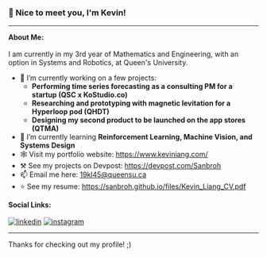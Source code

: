 ### 👋 Nice to meet you, I'm Kevin!
---
**About Me:** <br><br>
I am currently in my 3rd year of Mathematics and Engineering, with an option in Systems and Robotics, at Queen's University.

- 🚅 I’m currently working on a few projects:
  - **Performing time series forecasting as a consulting PM for a startup (QSC x KoStudio.co)**
  - **Researching and prototyping with magnetic levitation for a Hyperloop pod (QHDT)**
  - **Designing my second product to be launched on the app stores (QTMA)**
- 🌱 I’m currently learning **Reinforcement Learning, Machine Vision, and Systems Design**
- 🕸️ Visit my portfolio website: https://www.keviniang.com/
- ⚒️ See my projects on Devpost: https://devpost.com/Sanbroh
- 📫 Email me here: 19kl45@queensu.ca
- ⭐ See my resume: https://sanbroh.github.io/files/Kevin_Liang_CV.pdf

**Social Links:** <br><br>
[![linkedin](https://github.com/shikhar1020jais1/Git-Social/blob/master/Icons/LinkedIn.png (LinkedIn))][1]
[![instagram](https://github.com/shikhar1020jais1/Git-Social/blob/master/Icons/Instagram.png (Instagram))][2]

[1]: https://www.linkedin.com/in/keviniang
[2]: https://www.instagram.com/keviniang

---

Thanks for checking out my profile! ;)
